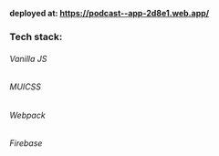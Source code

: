 **deployed at: https://podcast--app-2d8e1.web.app/**

### Tech stack:

###### Vanilla JS

###### MUICSS

###### Webpack

###### Firebase
